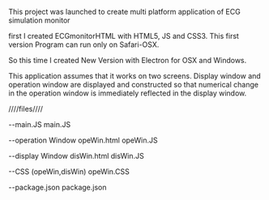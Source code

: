 This project was launched to create multi platform application of ECG simulation monitor

first I created ECGmonitorHTML with HTML5, JS and CSS3.
This first version Program can run only on Safari-OSX.

So this time I created New Version with Electron for OSX and Windows.


This application assumes that it works on two screens. 
Display window and operation window are displayed and constructed so that numerical change in the operation window is immediately reflected in the display window.

////files////

--main.JS
main.JS

--operation Window
opeWin.html
opeWin.JS

--display Window
disWin.html
disWin.JS

--CSS (opeWin,disWin)
opeWin.CSS

--package.json
package.json